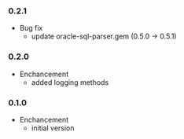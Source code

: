### 0.2.1
* Bug fix
  * update oracle-sql-parser.gem (0.5.0 -> 0.5.1)

### 0.2.0
* Enchancement
  * added logging methods

### 0.1.0
* Enchancement
  * initial version
